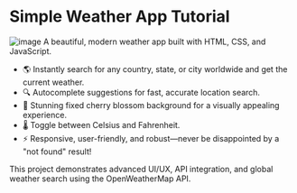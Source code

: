 # Simple Weather App Tutorial 

![image](https://github.com/user-attachments/assets/210291bb-20ef-4af7-9e6f-a92e17f15019)
A beautiful, modern weather app built with HTML, CSS, and JavaScript.

- 🌎 Instantly search for any country, state, or city worldwide and get the current weather.
- 🔍 Autocomplete suggestions for fast, accurate location search.
- 🌸 Stunning fixed cherry blossom background for a visually appealing experience.
- 🌡️ Toggle between Celsius and Fahrenheit.
- ⚡ Responsive, user-friendly, and robust—never be disappointed by a "not found" result!



This project demonstrates advanced UI/UX, API integration, and global weather search using the OpenWeatherMap API.
